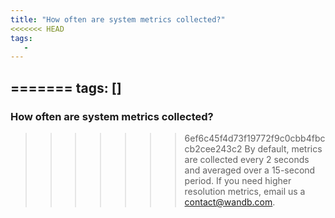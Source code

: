 ```yaml
---
title: "How often are system metrics collected?"
<<<<<<< HEAD
tags:
   - 
---
```


=======
tags: []
---

### How often are system metrics collected?
>>>>>>> 6ef6c45f4d73f19772f9c0cbb4fbccb2cee243c2
By default, metrics are collected every 2 seconds and averaged over a 15-second period. If you need higher resolution metrics, email us a [contact@wandb.com](mailto:contact@wandb.com).